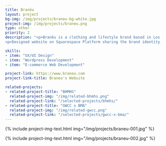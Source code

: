 ```yaml
---
title: Branëu
layout: project
bg-img: /img/projects/braneu-bg-white.jpg
project-img: /img/projects/braneu.png
type: other
priority: 2
description: "<p>Branëu is a clothing and lifestyle brand based in Los Angeles, California.  The concept for this brand lies in sourcing high quality fabrics, minimal design with a luxury feel for men and women.</p>
<p>Designed website on Squarespace Platform sharing the brand identity, culture and products for sale.  We also design a monthly newsletter and manage all website maintenance.</p>"

skills:
- item: "UX/UI Design"
- item: "Wordpress Development"
- item: "E-commerce Web Development"

project-link: https://www.braneu.com
project-link-title: Braneu's Website

related-projects:
- related-project-title: "BHMHS"
  related-project-img: "/img/related-bhmhs.png"
  related-project-link: "/selected-projects/bhmhs/"
- related-project-title: "GWCC x BMA"
  related-project-img: "/img/related-gwcc.png"
  related-project-link: "/selected-projects/gwcc-x-bma/"
---
```


{% include project-img-text.html img="/img/projects/braneu-001.jpg" %}

{% include project-img-text.html img="/img/projects/braneu-002.jpg" %}